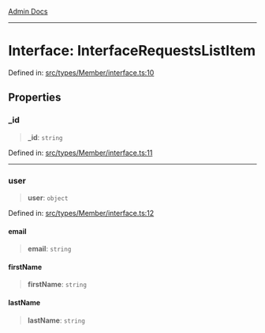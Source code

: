 [Admin Docs](/)

***

# Interface: InterfaceRequestsListItem

Defined in: [src/types/Member/interface.ts:10](https://github.com/PalisadoesFoundation/talawa-admin/blob/main/src/types/Member/interface.ts#L10)

## Properties

### \_id

> **\_id**: `string`

Defined in: [src/types/Member/interface.ts:11](https://github.com/PalisadoesFoundation/talawa-admin/blob/main/src/types/Member/interface.ts#L11)

***

### user

> **user**: `object`

Defined in: [src/types/Member/interface.ts:12](https://github.com/PalisadoesFoundation/talawa-admin/blob/main/src/types/Member/interface.ts#L12)

#### email

> **email**: `string`

#### firstName

> **firstName**: `string`

#### lastName

> **lastName**: `string`
